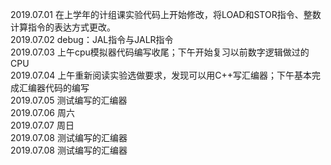 2019.07.01 在上学年的计组课实验代码上开始修改，将LOAD和STOR指令、整数计算指令的表达方式更改。  
2019.07.02 debug：JAL指令与JALR指令  
2019.07.03 上午cpu模拟器代码编写收尾；下午开始复习以前数字逻辑做过的CPU    
2019.07.04 上午重新阅读实验选做要求，发现可以用C++写汇编器；下午基本完成汇编器代码的编写  
2019.07.05 测试编写的汇编器  
2019.07.06 周六  
2019.07.07 周日   
2019.07.08 测试编写的汇编器  
2019.07.08 测试编写的汇编器  
